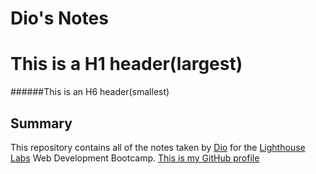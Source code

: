 # Dio's Notes
# This is a H1 header(largest)
######This is an H6 header(smallest)
## Summary
This repository contains all of the notes taken by [Dio](https://github.com/Diogenesoftoronto) for the [Lighthouse Labs](https://www.lighthouselabs.ca/) Web Development Bootcamp.
[This is my GitHub profile](https://github.com/Diogenesoftoronto)

